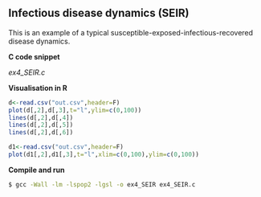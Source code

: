 ## Infectious disease dynamics (SEIR)

This is an example of a typical susceptible-exposed-infectious-recovered disease dynamics.

**C code snippet**

*ex4_SEIR.c*

**Visualisation in R**

```R
d<-read.csv("out.csv",header=F)
plot(d[,2],d[,3],t="l",ylim=c(0,100))
lines(d[,2],d[,4])
lines(d[,2],d[,5])
lines(d[,2],d[,6])

d1<-read.csv("out.csv",header=F)
plot(d1[,2],d1[,3],t="l",xlim=c(0,100),ylim=c(0,100))
```

**Compile and run**

```bash
$ gcc -Wall -lm -lspop2 -lgsl -o ex4_SEIR ex4_SEIR.c
```
